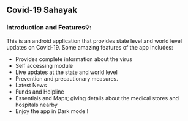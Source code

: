 ## Covid-19 Sahayak



### Introduction and Features💡:

This is an android application that provides state level and world level updates on Covid-19. Some amazing features of the app includes:

* Provides complete information about the virus
* Self accessing module
* Live updates at the state and world level
* Prevention and precautionary measures.
* Latest News
* Funds and Helpline
* Essentials and Maps; giving details about the medical stores and hospitals nearby
* Enjoy the app in Dark mode !
